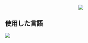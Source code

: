 <p align='center'>
    <img src="https://capsule-render.vercel.app/api?type=waving&color=auto&height=300&section=header&text=API_Front%20&fontSize=50&animation=fadeIn&fontAlignY=38&%20Profile%20or%20any%20Repo%20like%20me!&descAlignY=51&descAlign=62"/>
</p>

## 使用した言語
<p align='left'>
    <img src="https://img.shields.io/badge/React%20-DD0700.svg?&style=for-the-badge&&logoColor=white"/>
</p> 
